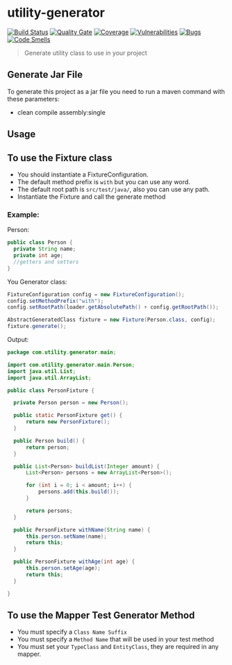 # utility-generator  
[![Build Status](https://travis-ci.org/robsonbittencourt/utility-generator.svg?branch=master)](https://travis-ci.org/robsonbittencourt/fixture-generator) [![Quality Gate](https://sonarcloud.io/api/badges/gate?key=com.github.robsonbittencourt%3Autility-generator)](https://sonarcloud.io/dashboard?id=com.github.robsonbittencourt%3Autility-generator) [![Coverage](https://sonarcloud.io/api/badges/measure?key=com.github.robsonbittencourt%3Autility-generator&metric=coverage)](https://sonarcloud.io/component_measures/metric/coverage/list?id=com.github.robsonbittencourt%3Autility-generator) [![Vulnerabilities](https://sonarcloud.io/api/badges/measure?key=com.github.robsonbittencourt%3Autility-generator&metric=vulnerabilities)](https://sonarcloud.io/project/issues?id=com.github.robsonbittencourt%3Autility-generator&resolved=false&types=VULNERABILITY) [![Bugs](https://sonarcloud.io/api/badges/measure?key=com.github.robsonbittencourt%3Autility-generator&metric=bugs)](https://sonarcloud.io/project/issues?id=com.github.robsonbittencourt%3Autility-generator&resolved=false&types=BUG) [![Code Smells](https://sonarcloud.io/api/badges/measure?key=com.github.robsonbittencourt%3Autility-generator&metric=code_smells)](https://sonarcloud.io/project/issues?id=com.github.robsonbittencourt%3Autility-generator&resolved=false&types=CODE_SMELL)

> Generate utility class to use in your project

## Generate Jar File

To generate this project as a jar file you need to run a maven command with these parameters:
- clean compile assembly:single

## Usage

## To use the Fixture class
- You should instantiate a FixtureConfiguration.
- The default method prefix is `with` but you can use any word.
- The default root path is `src/test/java/`, also you can use any path.
- Instantiate the Fixture and call the generate method

### Example:

Person:
```java
public class Person {
  private String name;
  private int age;
  //getters and setters
}

```

You Generator class:
```java
FixtureConfiguration config = new FixtureConfiguration();
config.setMethodPrefix("with");
config.setRootPath(loader.getAbsolutePath() + config.getRootPath());

AbstractGeneratedClass fixture = new Fixture(Person.class, config);
fixture.generate();

```

Output:
```java
package com.utility.generator.main;

import com.utility.generator.main.Person;
import java.util.List;
import java.util.ArrayList;

public class PersonFixture {

  private Person person = new Person();

  public static PersonFixture get() {
	  return new PersonFixture();
  }

  public Person build() {
	  return person;
  }

  public List<Person> buildList(Integer amount) {
	  List<Person> persons = new ArrayList<Person>();

	  for (int i = 0; i < amount; i++) {
		  persons.add(this.build());
	  }

	  return persons;
  }

  public PersonFixture withName(String name) {
	  this.person.setName(name);
	  return this;
  }

  public PersonFixture withAge(int age) {
	  this.person.setAge(age);
	  return this;
  }

}

```
## To use the Mapper Test Generator Method
- You must specify a `Class Name Suffix`
- You must specify a `Method Name` that will be used in your test method
- You must set your `TypeClass` and `EntityClass`, they are required in any mapper.
